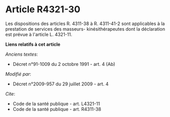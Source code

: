 # Article R4321-30

Les dispositions des articles R. 4311-38 à R. 4311-41-2 sont applicables à la prestation de services des masseurs-
kinésithérapeutes dont la déclaration est prévue à l'article L. 4321-11.

**Liens relatifs à cet article**

_Anciens textes_:

  - Décret n°91-1009 du 2 octobre 1991 - art. 4 (Ab)

_Modifié par_:

  - Décret n°2009-957 du 29 juillet 2009 - art. 4

_Cite_:

  - Code de la santé publique - art. L4321-11
  - Code de la santé publique - art. R4311-38
